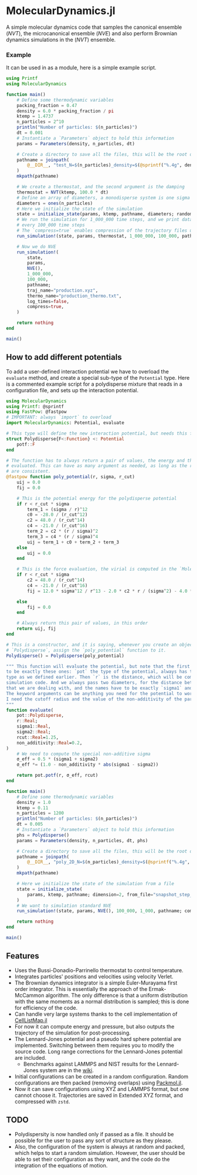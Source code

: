 # MolecularDynamics.jl

A simple molecular dynamics code that samples the canonical ensemble ($`NVT`$), the
microcanonical ensemble ($`NVE`$) and also perform Brownian dynamics simulations in the ($`NVT`$)
ensemble.

### Example

It can be used in as a module, here is a simple example script.

```julia
using Printf
using MolecularDynamics

function main()
    # Define some thermodynamic variables
    packing_fraction = 0.47
    density = 6.0 * packing_fraction / pi
    ktemp = 1.4737
    n_particles = 2^10
    println("Number of particles: $(n_particles)")
    dt = 0.001
    # Instantiate a `Parameters` object to hold this information
    params = Parameters(density, n_particles, dt)

    # Create a directory to save all the files, this will be the root directory
    pathname = joinpath(
        @__DIR__, "test_N=$(n_particles)_density=$(@sprintf("%.4g", density))"
    )
    mkpath(pathname)

    # We create a thermostat, and the second argument is the damping
    thermostat = NVT(ktemp, 100.0 * dt)
    # Define an array of diameters, a monodisperse system is one sigma
    diameters = ones(n_particles)
    # Here we initialize the state of the simulation
    state = initialize_state(params, ktemp, pathname, diameters; random_init=true)
    # We run the simulation for 1_000_000 time steps, and we print data
    # every 100_000 time steps
    # The `compress=true` enables compression of the trajectory files using `zstd`
    run_simulation!(state, params, thermostat, 1_000_000, 100_000, pathname; compress=true)

    # Now we do NVE
    run_simulation!(
        state,
        params,
        NVE(),
        1_000_000,
        100_000,
        pathname;
        traj_name="production.xyz",
        thermo_name="production_thermo.txt",
        log_times=false,
        compress=true,
    )

    return nothing
end

main()
```

## How to add different potentials

To add a user-defined interaction potential we have to overload the `evaluate` method, and create
a special sub-type of the `Potential` type. Here is a commented example script for a polydisperse
mixture that reads in a configuration file, and sets up the interaction potential.

```julia
using MolecularDynamics
using Printf: @sprintf
using FastPow: @fastpow
# IMPORTANT: always `import` to overload
import MolecularDynamics: Potential, evaluate

# This type will define the new interaction potential, but needs this form
struct Polydisperse{F<:Function} <: Potential
    potf::F
end

# The function has to always return a pair of values, the energy and the force
# evaluated. This can have as many argument as needed, as long as the return values
# are consistent.
@fastpow function poly_potential(r, sigma, r_cut)
    uij = 0.0
    fij = 0.0

    # This is the potential energy for the polydisperse potential
    if r < r_cut * sigma
        term_1 = (sigma / r)^12
        c0 = -28.0 / (r_cut^12)
        c2 = 48.0 / (r_cut^14)
        c4 = -21.0 / (r_cut^16)
        term_2 = c2 * (r / sigma)^2
        term_3 = c4 * (r / sigma)^4
        uij = term_1 + c0 + term_2 + term_3
    else
        uij = 0.0
    end

    # This is the force evaluation, the virial is computed in the `MolecularDynamics.jl` code
    if r < r_cut * sigma
        c2 = 48.0 / (r_cut^14)
        c4 = -21.0 / (r_cut^16)
        fij = 12.0 * sigma^12 / r^13 - 2.0 * c2 * r / (sigma^2) - 4.0 * c4 * r^3 / (sigma^4)

    else
        fij = 0.0
    end

    # Always return this pair of values, in this order
    return uij, fij
end

# This is a constructor, and it is saying, whenever you create an object
# `Polydisperse`, assign the `poly_potential` function to it.
Polydisperse() = Polydisperse(poly_potential)

""" This function will evaluate the potential, but note that the first four arguments have
to be exactly these ones: `pot` the type of the potential, always has to be the same
type as we defined earlier. Then `r` is the distance, which will be computed by the
simulation code. And we always pass two diameters, for the distance between the two particles
that we are dealing with, and the names have to be exactly `sigma1` and `sigma2`.
The keyword arguments can be anything you need for the potential to work properly, in this case
I need the cutoff radius and the value of the non-additivity of the particles.
"""
function evaluate(
    pot::Polydisperse,
    r::Real;
    sigma1::Real,
    sigma2::Real;
    rcut::Real=1.25,
    non_additivity::Real=0.2,
)
    # We need to compute the special non-additive sigma
    σ_eff = 0.5 * (sigma1 + sigma2)
    σ_eff *= (1.0 - non_additivity * abs(sigma1 - sigma2))

    return pot.potf(r, σ_eff, rcut)
end

function main()
    # Define some thermodynamic variables
    density = 1.0
    ktemp = 0.11
    n_particles = 1200
    println("Number of particles: $(n_particles)")
    dt = 0.005
    # Instantiate a `Parameters` object to hold this information
    phs = Polydisperse()
    params = Parameters(density, n_particles, dt, phs)

    # Create a directory to save all the files, this will be the root directory
    pathname = joinpath(
        @__DIR__, "poly_2D_N=$(n_particles)_density=$(@sprintf("%.4g", density))"
    )
    mkpath(pathname)

    # Here we initialize the state of the simulation from a file
    state = initialize_state(
        params, ktemp, pathname; dimension=2, from_file="snapshot_step_10000000.xyz"
    )
    # We want to simulation standard NVE
    run_simulation!(state, params, NVE(), 100_000, 1_000, pathname; compress=true)

    return nothing
end

main()
```

## Features

- Uses the Bussi-Donadio-Parrinello thermostat to control temperature.
- Integrates particles' positions and velocities using velocity Verlet.
- The Brownian dynamics integrator is a simple Euler-Murayama first order integrator. This is essentially the approach of the Ermak-McCammon algorithm. The only difference is that a uniform distribution with the same moments as a normal distribution is sampled; this is done for efficiency of the code.
- Can handle very large systems thanks to the cell implementation of [CellListMap.jl](https://github.com/m3g/CellListMap.jl)
- For now it can compute energy and pressure, but also outputs the trajectory of the simulation for post-processing.
- The Lennard-Jones potential and a pseudo hard sphere potential are implemented. Switching between them requires you to modify the source code. Long range corrections for the Lennard-Jones potential are included.
  - Benchmarks against LAMMPS and NIST results for the Lennard-Jones system are in the [wiki](https://github.com/edwinb-ai/MolecularDynamics.jl/wiki/Lennard%E2%80%90Jones-results).
- Initial configurations can be created in a random configuration. Random configurations are then packed (removing overlaps) using [Packmol.jl](https://github.com/m3g/Packmol.jl).
- Now it can save configurations using XYZ and LAMMPS format, but one cannot choose it. Trajectories are saved in Extended XYZ format, and compressed with `zstd`.

## TODO
- Polydispersity is now handled only if passed as a file. It should be possible for the user to pass any sort of structure as they please.
- Also, the configuration of the system is always at random and packed, which helps to start a random simulation. However, the user should be able to set their configuration as they want, and the code do the integration of the equations of motion.
